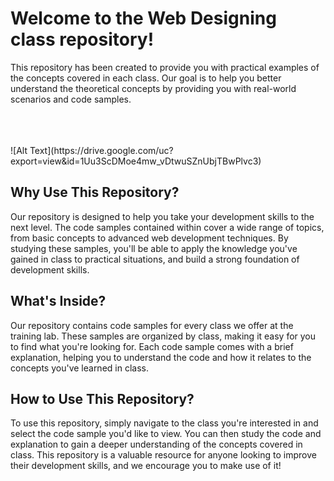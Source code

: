 ﻿# Welcome to the Web Designing class repository!

This repository has been created to provide you with practical examples of the concepts covered in each class. Our goal is to help you better understand the theoretical concepts by providing you with real-world scenarios and code samples.

<br />
<br />
<br />
![Alt Text](https://drive.google.com/uc?export=view&id=1Uu3ScDMoe4mw_vDtwuSZnUbjTBwPlvc3)<br /> 

## Why Use This Repository?

Our repository is designed to help you take your development skills to the next level. The code samples contained within cover a wide range of topics, from basic concepts to advanced web development techniques. By studying these samples, you'll be able to apply the knowledge you've gained in class to practical situations, and build a strong foundation of development skills.

## What's Inside?

Our repository contains code samples for every class we offer at the training lab. These samples are organized by class, making it easy for you to find what you're looking for. Each code sample comes with a brief explanation, helping you to understand the code and how it relates to the concepts you've learned in class.

## How to Use This Repository?

To use this repository, simply navigate to the class you're interested in and select the code sample you'd like to view. You can then study the code and explanation to gain a deeper understanding of the concepts covered in class. This repository is a valuable resource for anyone looking to improve their development skills, and we encourage you to make use of it!
